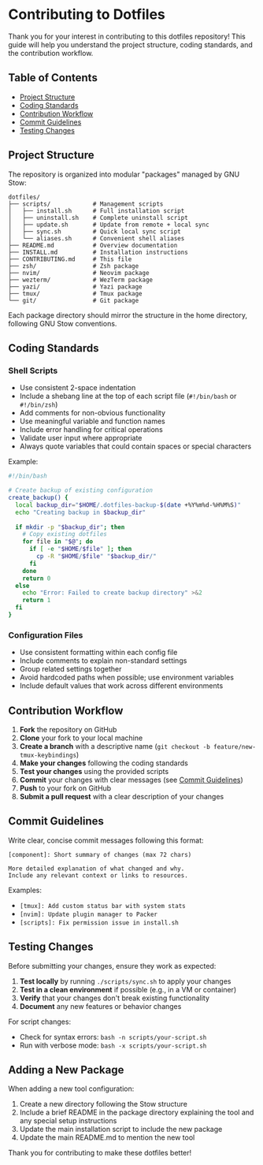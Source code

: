 # Contributing to Dotfiles

Thank you for your interest in contributing to this dotfiles repository! This guide will help you understand the project structure, coding standards, and the contribution workflow.

## Table of Contents

- [Project Structure](#project-structure)
- [Coding Standards](#coding-standards)
- [Contribution Workflow](#contribution-workflow)
- [Commit Guidelines](#commit-guidelines)
- [Testing Changes](#testing-changes)

## Project Structure

The repository is organized into modular "packages" managed by GNU Stow:

```
dotfiles/
├── scripts/            # Management scripts
│   ├── install.sh      # Full installation script
│   ├── uninstall.sh    # Complete uninstall script
│   ├── update.sh       # Update from remote + local sync
│   ├── sync.sh         # Quick local sync script
│   └── aliases.sh      # Convenient shell aliases
├── README.md           # Overview documentation
├── INSTALL.md          # Installation instructions
├── CONTRIBUTING.md     # This file
├── zsh/                # Zsh package
├── nvim/               # Neovim package
├── wezterm/            # WezTerm package
├── yazi/               # Yazi package
├── tmux/               # Tmux package
└── git/                # Git package
```

Each package directory should mirror the structure in the home directory, following GNU Stow conventions.

## Coding Standards

### Shell Scripts

- Use consistent 2-space indentation
- Include a shebang line at the top of each script file (`#!/bin/bash` or `#!/bin/zsh`)
- Add comments for non-obvious functionality
- Use meaningful variable and function names
- Include error handling for critical operations
- Validate user input where appropriate
- Always quote variables that could contain spaces or special characters

Example:

```bash
#!/bin/bash

# Create backup of existing configuration
create_backup() {
  local backup_dir="$HOME/.dotfiles-backup-$(date +%Y%m%d-%H%M%S)"
  echo "Creating backup in $backup_dir"
  
  if mkdir -p "$backup_dir"; then
    # Copy existing dotfiles
    for file in "$@"; do
      if [ -e "$HOME/$file" ]; then
        cp -R "$HOME/$file" "$backup_dir/"
      fi
    done
    return 0
  else
    echo "Error: Failed to create backup directory" >&2
    return 1
  fi
}
```

### Configuration Files

- Use consistent formatting within each config file
- Include comments to explain non-standard settings
- Group related settings together
- Avoid hardcoded paths when possible; use environment variables
- Include default values that work across different environments

## Contribution Workflow

1. **Fork** the repository on GitHub
2. **Clone** your fork to your local machine
3. **Create a branch** with a descriptive name (`git checkout -b feature/new-tmux-keybindings`)
4. **Make your changes** following the coding standards
5. **Test your changes** using the provided scripts
6. **Commit** your changes with clear messages (see [Commit Guidelines](#commit-guidelines))
7. **Push** to your fork on GitHub
8. **Submit a pull request** with a clear description of your changes

## Commit Guidelines

Write clear, concise commit messages following this format:

```
[component]: Short summary of changes (max 72 chars)

More detailed explanation of what changed and why.
Include any relevant context or links to resources.
```

Examples:
- `[tmux]: Add custom status bar with system stats`
- `[nvim]: Update plugin manager to Packer`
- `[scripts]: Fix permission issue in install.sh`

## Testing Changes

Before submitting your changes, ensure they work as expected:

1. **Test locally** by running `./scripts/sync.sh` to apply your changes
2. **Test in a clean environment** if possible (e.g., in a VM or container)
3. **Verify** that your changes don't break existing functionality
4. **Document** any new features or behavior changes

For script changes:
- Check for syntax errors: `bash -n scripts/your-script.sh`
- Run with verbose mode: `bash -x scripts/your-script.sh`

## Adding a New Package

When adding a new tool configuration:

1. Create a new directory following the Stow structure
2. Include a brief README in the package directory explaining the tool and any special setup instructions
3. Update the main installation script to include the new package
4. Update the main README.md to mention the new tool

Thank you for contributing to make these dotfiles better!
